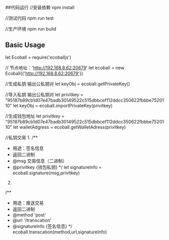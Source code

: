 ##代码运行
//安装依赖
npm install

//测试代码
npm run test

//生产环境
npm run build

## Basic Usage
let Ecoball = require('ecoballjs')


// 节点地址：'http://192.168.8.62:20679'
let ecoball = new Ecoball({'http://192.168.8.62:20679'})

//生成私钥 输出公私钥对
let keyObj = ecoball.getPrivateKey()

//导入私钥 输出公私钥对
let privitkey = "95187b89cb1d07e47badb30149522c515dbbcef112ddcc350622fbbbe7520110"
let keyObj = ecoball.importPrivateKey(privitkey)

//生成钱包地址
let privitkey = "95187b89cb1d07e47badb30149522c515dbbcef112ddcc350622fbbbe7520110"
let walletAdgress = ecoball.getWalletAdress(privitkey)

//私钥交易
1.
 /**
   *  用途：签名信息
   *  返回二进制
   *  @msg 交易信息（二进制）
   *  @privitkey {钱包私钥}
   */
let signatureInfo = ecoball.signature(msg,privitkey)

2.
 /**
   *  用途：推送交易
   *  返回二进制
   *  @method 'post'
   *  @url     '/transcation'
   *  @signatureInfo {签名信息}
   */
 ecoball.transcation(method,url,signatureInfo)